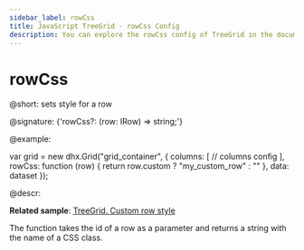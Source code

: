 ```yaml
---
sidebar_label: rowCss
title: JavaScript TreeGrid - rowCss Config 
description: You can explore the rowCss config of TreeGrid in the documentation of the DHTMLX JavaScript UI library. Browse developer guides and API reference, try out code examples and live demos, and download a free 30-day evaluation version of DHTMLX Suite 7.
---
```


# rowCss

@short: sets style for a row

@signature: {'rowCss?: (row: IRow) => string;'}

@example:
<style>
	.my_custom_row {
		background: coral;
	}
</style>

var grid = new dhx.Grid("grid_container", {
	columns: [
		// columns config
	],
	rowCss: function (row) { return row.custom ? "my_custom_row" : "" },
	data: dataset
});

@descr:

**Related sample**: [TreeGrid. Custom row style](https://snippet.dhtmlx.com/3ojyoryn)

The function takes the id of a row as a parameter and returns a string with the name of a CSS class.

[comment]: # (@related: treegrid/configuration.md#row-style treegrid/initialization.md#initialize-treegrid)
